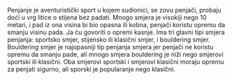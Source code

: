 Penjanje je aventuristički sport u kojem sudionici, se zovu penjači, probaju doći u vrg litice o stijena bez padati. Mnogo smjera je visokiji nego 10 metari, i pad iz ona visina bi bio opasna ili kobna, penjači koristu opremu da smanju visinu pada. Ja ću govoriti o opremi kasnje. Ima tri glavni tipi smjera penjanja: sportsko smjer, stijensko ili klasični smjer, i bouldering smjer.  Bouldering smjer je najopasniji tip penjanja smjera jer penjači ne koristu opremu da smanju pade, ali mnogo smjera bouldering je niži nego smjerovi sportski ili klasični. Oba smjerovi sportski i smjerovi klasični moraju opremu za penjati sigurno, ali sporski je popularanje nego klasični. 
